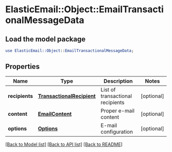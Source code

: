 # ElasticEmail::Object::EmailTransactionalMessageData

## Load the model package
```perl
use ElasticEmail::Object::EmailTransactionalMessageData;
```

## Properties
Name | Type | Description | Notes
------------ | ------------- | ------------- | -------------
**recipients** | [**TransactionalRecipient**](TransactionalRecipient.md) | List of transactional recipients | [optional] 
**content** | [**EmailContent**](EmailContent.md) | Proper e-mail content | [optional] 
**options** | [**Options**](Options.md) | E-mail configuration | [optional] 

[[Back to Model list]](../README.md#documentation-for-models) [[Back to API list]](../README.md#documentation-for-api-endpoints) [[Back to README]](../README.md)


